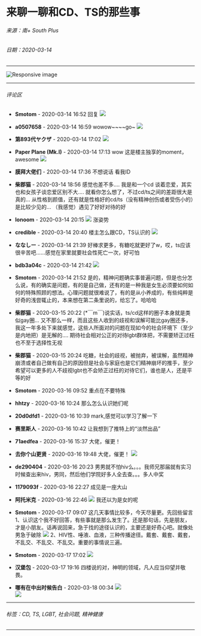 # 来聊一聊和CD、TS的那些事

###### 来源：南+ South Plus
###### 日期：2020-03-14

---

![Responsive image](/images/mobileads020.jpg)

---

###### 评论区

- **Smotom** - 2020-03-14 16:52
  回复
  ![](images/post/smile/smallface/face059.jpg)
  
- **a0507658** - 2020-03-14 16:59
  wowow~~~~go~ 
  ![](images/post/smile/smallface/face108.jpg)
  
- **第893代ヤクザ** - 2020-03-14 17:02
  ![](images/post/smile/smallface/face056.jpg)
  
- **Paper Plane (Mk.I)** - 2020-03-14 17:13
  wow 这是楼主独享的moment，awesome 
  ![](images/post/smile/smallface/face108.jpg)
  
- **膜拜大佬们** - 2020-03-14 17:36
  不想说话 看我ID
  
- **柴郡猫** - 2020-03-14 18:56
  感觉也差不多.... 我是和一个cd 谈着恋爱，其实也和女孩子谈恋爱区别不大.... 就看你怎么想了，不过cd/ts之间的差距很大是真的... 从性格到颜值，还有就是性格好的cd/ts（没有精神创伤或者受伤小的）是比较少见的... （我感觉）遇见了好好对待的好
  
- **lonoom** - 2020-03-14 20:15
  ![](images/post/smile/smallface/face111.jpg) 涨姿势
  
- **credible** - 2020-03-14 20:40
  楼主怎么跟CD，TS认识的 
  ![](images/post/smile/smallface/face077.gif)
  
- **ななしー** - 2020-03-14 21:39
  好棒求更多，有糖吃就更好了w，哎，ts应该很辛苦吧……感觉在家里就要社会性死亡一次，好可怕
  
- **bdb3a04c** - 2020-03-14 21:42
  ![](images/post/smile/smallface/face113.jpg)
  
- **Smotom** - 2020-03-14 21:52
  是的，精神问题确实事普遍问题，但是也分怎么说，有的确实是问题，有的是自己做，还有的是一种我是女生必须要如何如何的特殊照顾的想法。心理问题就很难说了，有的是从小养成的，有些纯粹是好奇的浅尝辄止的，本来想在第二条里说的，给忘了。哈哈哈
  
- **柴郡猫** - 2020-03-15 20:22
  (*￣m￣)说实话，ts/cd这样的圈子本身就是类似gay圈... 又不那么一样，而且这些人收到的歧视和误解可能比gay圈还多，我这一年多处下来就感觉，这些人所面对的问题在现如今的社会环境下（至少是内地把）是无解的.... 期待社会相对公正的对待lgbt群体把，不需要矫正过枉也不至于选择性无视
  
- **柴郡猫** - 2020-03-15 20:24
  吃糖，社会的歧视，被抛弃，被误解，虽然精神崩溃或者自己做有自己的原因但是社会与家庭也是它们精神崩坏的推手，至少希望可以更多的人不歧视lgbt也不会矫正过枉的对待它们，谁也是人，还是平等的好
  
- **Smotom** - 2020-03-16 09:52
  重点在不要特殊
  
- **hhtzy** - 2020-03-16 10:24
  那么怎么认识她们呢
  
- **20d0dfd1** - 2020-03-16 10:39
  mark,感觉可以学习了解一下
  
- **赛里斯人** - 2020-03-16 10:42
  让我想到了推特上的“淡然出品”
  
- **71aedfea** - 2020-03-16 15:37
  大佬，催更！
  
- **去你个山更贤** - 2020-03-16 19:48
  大佬，催更！ 
  ![](images/post/smile/smallface/face064.jpg)
  
- **de290404** - 2020-03-16 20:23
  男男就不怕hiv么。。。我师兄那届就有实习时候查出来hiv，男同，然后他们学院好多人全去查。。。多人中奖
  
- **1179093f** - 2020-03-16 22:27
  成见是一座大山
  
- **阿托米克** - 2020-03-16 22:46
  ![](images/post/smile/smallface/face040.jpg) 我还以为是女的呢
  
- **Smotom** - 2020-03-17 09:07
  这几天事情比较多，今天尽量更。先回些留言1、认识这个我不好回答，有些事就是那么发生了。还是那句话，先是朋友，才是小朋友。话再说回来，急于找的途径认识的，主要还是好奇心吧。就像处男急于破除 
  ![](images/post/smile/smallface/face040.jpg) 
  2、HIV性、唾液、血液，三种传播途径。戴套、戴套、戴套，不乱交、不乱交、不乱交。重要的事情说三遍。
  
- **Smotom** - 2020-03-17 17:02
  ![](images/post/smile/smallface/face059.jpg)
  
- **汉堡包** - 2020-03-17 19:16
  四楼说的对，神明的领域，凡人应当仰望并敬畏。
  
- **哪有在中出时候告白** - 2020-03-18 00:34
  ![](images/post/smile/smallface/face111.jpg)  
  ![](images/post/smile/smallface/face111.jpg)
  
--- 

###### 标签：CD, TS, LGBT, 社会问题, 精神健康

---